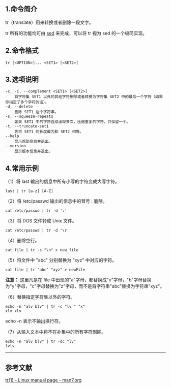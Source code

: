 ## 1.命令简介
tr（translate）用来转换或者删除一段文字。

tr 所有的功能均可由 [sed](https://dablelv.blog.csdn.net/article/details/53197905) 来完成，可以将 tr 视为 sed 的一个极简实现。

## 2.命令格式
```shell
tr [<OPTION>]... <SET1> [<SET2>]
```

## 3.选项说明
```
-c, -C, --complement <SET1> [<SET2>]
	将字符集 SET1 以外的其他字符删除或者转换为字符集 SET2 中的最后一个字符（如果你指定了多个字符的话）。
-d, --delete
	删除 SET1 这个字符串。
-s, --squeeze-repeats
	如果 SET1 中的字符连续出现多次，压缩重复的字符，只保留一个。
-t, --truncate-set1
	先将 SET1 的长度截为和 SET2 相等。
--help
	显示帮助信息并退出。
--version
	显示版本信息并退出。
```

## 4.常用示例
（1）将 last 输出的信息中所有小写的字符变成大写字符。
```
last | tr [a-z] [A-Z]
```
（2）将 /etc/passwd 输出的信息中的冒号 : 删除。
```
cat /etc/passwd | tr -d ':'
```
（3）将 DOS 文件转成 Unix 文件。
```
cat /etc/passwd | tr -d '\r'
```
（4）删除空行。
```
cat file | tr -s "\n" > new_file
```
（5）将文件中 "abc" 分别替换为 "xyz" 中对应的字符。
```
cat file | tr "abc" "xyz" > newFile
```
**注意：** 这里凡是在 file 中出现的"a"字母，都替换成"x"字母，"b"字母替换为"y"字母，"c"字母替换为"z"字母，而不是将字符串"abc"替换为字符串"xyz"。

（6）替换指定字符集以外的字符。
```
echo -n "alv blv" | tr -c "lv " "x"
xlv xlv
```
echo -n 表示不输出换行符。

（7）从输入文本中将不在补集中的所有字符删除。
```
echo -n "alv blv" | tr -dc "lv"
lvlv
```

----
## 参考文献
[tr(1) - Linux manual page - man7.org](http://man7.org/linux/man-pages/man1/tr.1.html)

